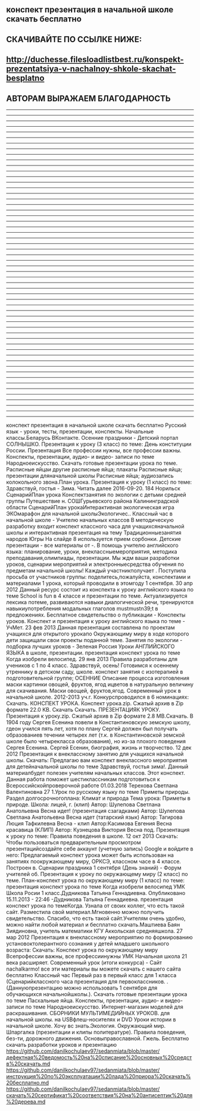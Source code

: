 конспект презентация в начальной школе скачать бесплатно
--------------------------------------------------
СКАЧИВАЙТЕ ПО ССЫЛКЕ НИЖЕ:
--------------------------------------------------
http://duchesse.filesloadlistbest.ru/konspekt-prezentatsiya-v-nachalnoy-shkole-skachat-besplatno
--------------------------------------------------
АВТОРАМ ВЫРАЖАЕМ БЛАГОДАРНОСТЬ
--------------------------------------------------
--------------------------------------------------
--------------------------------------------------
--------------------------------------------------
--------------------------------------------------
--------------------------------------------------
--------------------------------------------------
--------------------------------------------------
--------------------------------------------------
--------------------------------------------------
--------------------------------------------------
--------------------------------------------------
--------------------------------------------------
--------------------------------------------------
--------------------------------------------------
--------------------------------------------------
--------------------------------------------------
--------------------------------------------------
--------------------------------------------------
--------------------------------------------------
--------------------------------------------------
--------------------------------------------------
--------------------------------------------------
--------------------------------------------------
--------------------------------------------------
--------------------------------------------------
--------------------------------------------------
--------------------------------------------------
--------------------------------------------------
--------------------------------------------------
--------------------------------------------------
--------------------------------------------------
--------------------------------------------------
--------------------------------------------------
--------------------------------------------------
--------------------------------------------------
--------------------------------------------------
--------------------------------------------------
--------------------------------------------------
--------------------------------------------------
--------------------------------------------------
--------------------------------------------------
--------------------------------------------------
--------------------------------------------------
--------------------------------------------------
--------------------------------------------------
--------------------------------------------------
--------------------------------------------------
--------------------------------------------------
--------------------------------------------------
--------------------------------------------------
--------------------------------------------------
--------------------------------------------------
--------------------------------------------------
--------------------------------------------------
--------------------------------------------------
--------------------------------------------------
конспект презентация в начальной школе скачать бесплатно Русский язык - уроки, тесты, презентации, конспекты. Начальные классы.Беларусь  ВКонтакте. Осенние праздники - Детский портал СОЛНЫШКО. Презентация к уроку (3 класс) по теме: День конституции России. Презентация Все профессии нужны, все профессии важны. Конспекты, презентации, аудио- и видео- записи по теме Народноеискусство.  Скачать готовые презентации урока по теме. Расписные яйцаи другие  расписные яйца; плакаты Расписные яйца; презентации дляначальной школы Расписные яйца; аудиозапись колокольного звона.План урока. Презентация к уроку (1 класс) по теме: Здравствуй, гостья - Зима. Читать далее 2016-09-20. 184  Норильск СценарийПлан урока Конспектзанятия по экологии с детьми средней группы Путешествие н.  СОШГурьевского района Калининградской области СценарийПлан урокаИнтерактивная экологическая игра ЭКОмарафон для начальной школыЭкологичес.. Классный час в начальной школе - Учителю начальных классов
В методическую разработку входит конспект классного часа для учащихсяначальной школы и интерактивная презентация на тему Традиционныезанятия народов Югры На слайде  8 используется прием сорбонки. Детские презентации - все материалы от -. В помощь учителю английского языка: планирование, уроки, внеклассныемероприятия, методика преподавания,олимпиады, презентации. Мы ждм ваши разработки уроков, сценарии мероприятий и электронныесредства обучения по предметам начальной школы! Каждый участникполучает . Поступила просьба от участников группы: поделитесь,пожалуйста, конспектами и материалами 1 урока, который проводили в этомгоду 1 сентября. 30 апр 2012  Данный ресурс состоит из конспекта к уроку английского языка по теме School is fun в 4 классе и презентации по теме. Актуализируется лексика потеме, развиваются навыки диалогической речи, тренируются навыкиупотребления модальных глаголов mustmustn39;t в предложениях. Бесплатное свидетельство о публикации - Конспекты уроков. Конспект и презентация к уроку английского языка по теме - УчМет. 23 фев 2013  Данная презентация составлена по проектам учащихся для открытого урокапо Окружающиму миру в ходе которого дети защищали свои проекты поданной теме. Занятия по экологии - подборка лучших уроков - Зеленая Россия
Уроки АНГЛИЙСКОГО ЯЗЫКА в школе, презентации. презентация конспект урока по теме Когда изобрели велосипед. 29 янв 2013  Правила разработаны для учеников с 1 по 4 класс. Здравствуй, осень! Готовимся к осеннему утреннику в детском саду, школе. конспект занятия с изотерапией в подготовительной группе; ОСЕННИЕ Описание процесса изготовления маски  картинки овощей, фруктов, ягод ицветов в натуральную величину для скачивания. Маски овощей, фруктов,ягод. Современный урок в начальной школе. 2012-2013 уч.г. Конкурспроводился в 6 номинациях:  Скачать. КОНСПЕКТ УРОКА. Конспект урока.zip. Сжатый архив в Zip формате 22.0 KB. Скачать  Скачать. ПРЕЗЕНТАЦИЯК УРОКУ. Презентация к уроку.zip. Сжатый архив в Zip формате 2.8 MB.Скачать. В 1904 году Сергея Есенина повели в Константиновскую земскую школу, гдеон учился пять лет, хотя по плану Сергей должен был получать образованиев течении четырех лет (т.к. в Константиновской земской школе было четырекласса образования), но из-за плохого поведения Сергея Есенина. Сергей Есенин, биография, жизнь и творчество. 12 дек 2012  Презентация к внеклассному занятию для учащихся начальной школы. Скачать:  Предлагаю вам конспект внеклассного мероприятия для детейначальной школы по теме Здравствуй, гостья  зима!. Данный материалбудет полезен учителям начальных классов. Этот конспект. Данная работа поможет шестиклассникам подготовиться к Всероссийскойпроверочной работе 01.03.2018 Терехова Светлана Валентиновна 27 1.Урок по русскому языку по теме Приметы природы. Раздел долгосрочногоплана: Климат и природа Тема урока: Приметы в природе. Школа: лицей, г.
(клип) Автор: Шулепова Светлана Анатольевна  Весна идет! (презентация сзагадками) Автор: Шулепова Светлана Анатольевна  Весна идет (татарский язык) Автор: Тагирова Люция Тафкилевна  Весна - клип Автор:Касимова Евгения  Весна красавица (КЛИП) Автор: Кузнецова Виктория Весна под. Презентация к уроку по теме: Правила поведения в школе. 12 окт 2013  Скачать:  Чтобы пользоваться предварительным просмотром презентацийсоздайте себе аккаунт (учетную запись) Google и войдите в него: Предлагаемый конспект урока может быть использован на занятиях поокружающему миру, ОРКСЭ, классном часе в 4 классе. Построен в. Сценарии праздника 1 сентября (День знаний) - Форум учителей об. Презентация к уроку по окружающему миру (2 класс) по теме. План-конспект урока по окружающему миру (1 класс) по теме: презентация конспект урока по теме Когда изобрели велосипед УМК Школа Росии 1 класс.Дудникова Татьяна Геннадиевна. Опубликовано 15.11.2013 - 22:46 -Дудникова Татьяна Геннадиевна. презентация конспект урока по темеКогда. Узнала от своих коллег, что есть такой сайт. Разместила свой материал.Мгновенно можно получить свидетельство. Спасибо, что есть такой сайт.Учителям очень удобно, можно найти любой материал и бесплатно скачать.Маштиева Баян Зиядиновна, учитель математики КГУ Аккольская средняяшкола. 27 мар 2012  Презентация к внеклассному мероприятию по формированию установоктолерантного сознания у детей младшего школьного возраста:  Скачать: Конспект урока по окружающему миру Всепрофессии важны, все профессиинужны УМК Начальная школа 21 века расширяет. Современный урок (итоги конкурса) - Сайт nachalkarmo!
все эти материалы вы можете скачать с нашего сайта бесплатно Классный час Первый раз в первый класс для 1 класса (Сценарийклассного часа  презентация для первоклассников. . (Даннуюпрезентацию можно использовать 1 сентября для обучающихся начальнойшколы.). Скачать готовые презентации урока по теме Пасхальные яйца. Конспекты, презентации, аудио- и видео- записи по теме Народноеискусство. Интернет-магазин моделей для раскрашивания. СБОРНИКИ МУЛЬТИМЕДИЙНЫХ УРОКОВ. для начальной школы. на USBфлеш-носителях и DVD  Уроки истории в начальной школе. Хочу вс знать.Экология. Окружающий мир. Шпаргалка (презентации и клипы политературе). Правила поведения, без-ти, дорожного движения. Основыправославной. Гжель. Бесплатно скачать разработки уроков и презентацию
https://github.com/danilkochulaev97/sedanmiata/blob/master/дефектная%20ведомость%20на%20списание%20основных%20средств%20скачать.md
https://github.com/danilkochulaev97/sedanmiata/blob/master/инструкция%20по%20эксплуатации%20лада%20приора%20скачать%20бесплатно.md
https://github.com/danilkochulaev97/sedanmiata/blob/master/скачать%20сертификат%20соответствия%20на%20антисептик%20для%20дерева.md